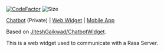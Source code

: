 [![CodeFactor](https://www.codefactor.io/repository/github/chrisrahme/fyp-webapp/badge)](https://www.codefactor.io/repository/github/chrisrahme/fyp-webapp)
![Size](https://img.shields.io/github/languages/code-size/chrisrahme/fyp-webapp)

[Chatbot](https://github.com/ChrisRahme/fyp-chatbot) (Private) | [Web Widget](https://github.com/ChrisRahme/fyp-webapp) | [Mobile App](https://github.com/ChrisRahme/fyp-mobapp)

Based on [JiteshGaikwad/ChatbotWidget](https://github.com/JiteshGaikwad/ChatbotWidget).

This is a web widget used to communicate with a Rasa Server.
